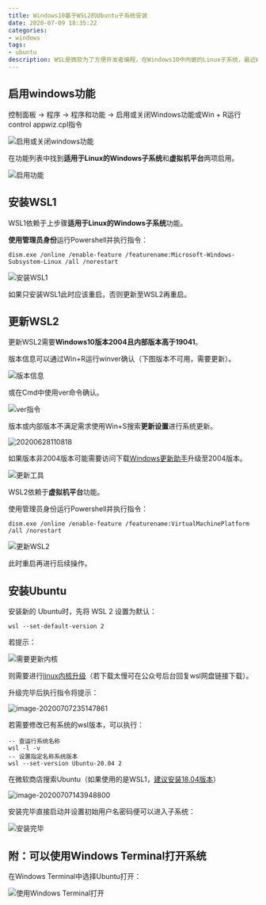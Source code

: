 ```yaml
---
title: Windows10基于WSL2的Ubuntu子系统安装
date: 2020-07-09 18:35:22
categories: 
- windows
tags:
- ubuntu
description: WSL是微软为了方便开发者编程，在Windows10中内嵌的Linux子系统，最近WSL2作为标准组件成为Windows10 2004版本的一部分，比起一代提升了文件系统的I/O性能和与Linux的兼容性。
---
```

## 启用windows功能

控制面板 -> 程序 -> 程序和功能 -> 启用或关闭Windows功能或Win + R运行control appwiz.cpl指令

![启用或关闭windows功能](https://gitee.com/gonghs/image/raw/master/img/20200628103732.png)

在功能列表中找到**适用于Linux的Windows子系统**和**虚拟机平台**两项启用。

![启用功能](https://gitee.com/gonghs/image/raw/master/img/20200628104633.png)

## 安装WSL1

WSL1依赖于上步骤**适用于Linux的Windows子系统**功能。

**使用管理员身份**运行Powershell并执行指令：

```
dism.exe /online /enable-feature /featurename:Microsoft-Windows-Subsystem-Linux /all /norestart
```

![安装WSL1](https://gitee.com/gonghs/image/raw/master/img/20200628105140.png)

如果只安装WSL1此时应该重启，否则更新至WSL2再重启。

## 更新WSL2

更新WSL2需要**Windows10版本2004且内部版本高于19041**。

版本信息可以通过Win+R运行winver确认（下图版本不可用，需要更新）。

![版本信息](https://gitee.com/gonghs/image/raw/master/img/20200628110225.png)

或在Cmd中使用ver命令确认。

![ver指令](https://gitee.com/gonghs/image/raw/master/img/20200628110352.png)

版本或内部版本不满足需求使用Win+S搜索**更新设置**进行系统更新。

![20200628110818](https://gitee.com/gonghs/image/raw/master/img/20200628114535.png)

如果版本非2004版本可能需要访问下载[Windows更新助手](https://www.microsoft.com/zh-cn/software-download/windows10)升级至2004版本。

![更新工具](https://gitee.com/gonghs/image/raw/master/img/20200628115058.png)

WSL2依赖于**虚拟机平台**功能。

使用管理员身份运行Powershell并执行指令：

```
dism.exe /online /enable-feature /featurename:VirtualMachinePlatform /all /norestart
```

![更新WSL2](https://gitee.com/gonghs/image/raw/master/img/20200707181605.png)

此时重启再进行后续操作。

##  安装Ubuntu

安装新的 Ubuntu时，先将 WSL 2 设置为默认：

```
wsl --set-default-version 2
```

若提示：

![需要更新内核](https://gitee.com/gonghs/image/raw/master/img/20200707181745.png)

则需要进行[linux内核升级](https://wslstorestorage.blob.core.windows.net/wslblob/wsl_update_x64.msi)（若下载太慢可在公众号后台回复wsl网盘链接下载）。

升级完毕后执行指令将提示：

![image-20200707235147861](https://gitee.com/gonghs/image/raw/master/img/20200707235154.png)

若需要修改已有系统的wsl版本，可以执行：

```
-- 查运行系统名称
wsl -l -v
-- 设置指定名称系统版本
wsl --set-version Ubuntu-20.04 2
```

在微软商店搜索Ubuntu（如果使用的是WSL1，[建议安装18.04版本](https://discourse.ubuntu.com/t/ubuntu-20-04-and-wsl-1/15291)）

![image-20200707143948800](https://gitee.com/gonghs/image/raw/master/img/20200707143949.png)

安装完毕直接启动并设置初始用户名密码便可以进入子系统：

![安装完毕](https://gitee.com/gonghs/image/raw/master/img/20200708000602.png)

## 附：可以使用Windows Terminal打开系统

在Windows Terminal中选择Ubuntu打开：

![使用Windows Terminal打开](https://gitee.com/gonghs/image/raw/master/img/20200709145140.png)